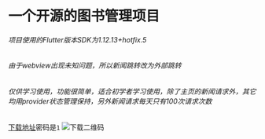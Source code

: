 # 一个开源的图书管理项目
###### 项目使用的Flutter版本SDK为1.12.13+hotfix.5
###### 由于webview出现未知问题，所以新闻跳转改为外部跳转
###### 仅供学习使用，功能很简单，适合初学者学习使用，除了主页的新闻请求外，其它均用provider状态管理保持，另外新闻请求每天只有100次请求次数
[下载地址](https://www.pgyer.com/5HVy)密码是`1`
![下载二维码](https://www.pgyer.com/app/qrcode/5HVy)
